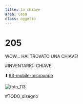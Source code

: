 ```yaml
---
title: la chiave
area: Casa
class: oggetto
---
```

# 205
WOW... HAI TROVATO UNA CHIAVE!

#INVENTARIO: CHIAVE

⬇️ [93-mobile-microonde](93-mobile-microonde.md)

![foto_113](_assets/preview_color/foto_113.jpg)

#TODO_disegno